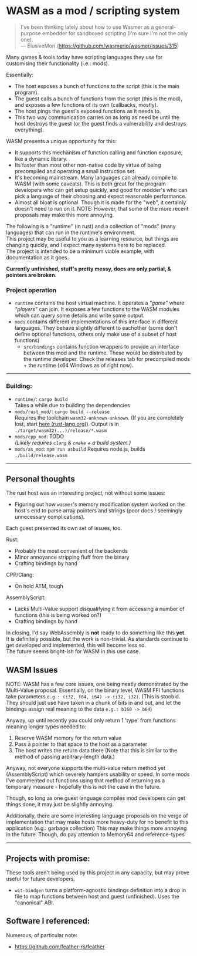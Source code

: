 # WASM as a mod / scripting system

> I've been thinking lately about how to use Wasmer as a general-purpose embedder for sandboxed scripting (I'm sure I'm not the only one).  
> &mdash; ElusiveMori (https://github.com/wasmerio/wasmer/issues/315)

Many games & tools today have scripting languages they use for customising their functionality (i.e.: mods).

Essentially:
- The host exposes a bunch of functions to the script (this is the main program).
- The guest calls a bunch of functions from the script (this is the mod), and exposes a few functions of its own (callbacks, mostly).
- The host pings the guest's exposed functions as it needs to.
- This two way communication carries on as long as need be until the host destroys the guest (or the guest finds a vulnerability and destroys everything).

WASM presents a unique opportunity for this:
- It supports this mechanism of function calling and function exposure, like a dynamic library.
- Its faster than most other non-native code by virtue of being precompiled and operating a small instruction set.
- It's becoming mainstream. Many languages can already compile to WASM (with some caveats). This is both great for the program developers who can get setup quickly, and good for modder's who can pick a language of their choosing and expect reasonable performance.
- Almost all bloat is optional. Though it is made for the "web", it certainly doesn't need to run on it. NOTE: However, that some of the more recent proposals may make this more annoying.

The following is a "runtime" (in rust) and a collection of "mods" (many languages) that can run in the runtime's environment.  
This project may be useful to you as a learning resource, but things are changing quickly, and I expect many systems here to be replaced.  
The project is intended to be a minimum viable example, with documentation as it goes.

**Currently unfinished, stuff's pretty messy, docs are only partial, & pointers are broken**.


### Project operation
- `runtime` contains the host virtual machine. It operates a *"game"* where *"players"* can join. It exposes a few functions to the WASM modules which can query some details and write some output.
- `mods` contains different implementations of this interface in different languages. They behave slightly different to eachother (some don't define optional functions, others only make use of a subset of host functions)
    - `src/bindings` contains function wrappers to provide an interface between this mod and the runtime. These would be distributed by the runtime developer.
Check the releases tab for precompiled mods + the runtime (x64 Windows as of right now).

-------
### Building:
- `runtime/`: `cargo build`  
    Takes a while due to building the dependencies
- `mods/rust_mod/`: `cargo build --release`  
    Requires the toolchain `wasm32-unknown-unknown`.
    (If you are completely lost, start [here (rust-lang.org)](https://www.rust-lang.org/learn/get-started)).
    Output is in `./target/wasm32(...)/release/*.wasm`
- `mods/cpp_mod`: TODO  
    *(Likely requires `clang` & `cmake` + a build system.)*
- `mods/as_mod`: `npm run asbuild`
    Requires node.js, builds `./build/release.wasm`

-------
## Personal thoughts
The rust host was an interesting project, not without some issues:
- Figuring out how `wasmer`'s memory modification system worked on the host's end to parse array pointers and strings (poor docs / seemingly unnecessary complications).

Each guest presented its own set of issues, too.

Rust:
- Probably the most convenient of the backends
- Minor annoyance stripping fluff from the binary
- Crafting bindings by hand

CPP/Clang:
- On hold ATM, tough

AssemblyScript:
- Lacks Multi-Value support disqualifying it from accessing a number of functions (this is being worked on?)
- Crafting bindings by hand

In closing, I'd say WebAssembly is **not** ready to do something like this **yet**.  
It is definitely possible, but the work is non-trivial.
As standards continue to get developed and implemented, this will become less so.  
The future seems bright-ish for WASM in this use case.

## WASM Issues
NOTE: WASM has a few core issues, one being neatly demonstrated by the Multi-Value proposal.
Essentially, on the binary level, WASM FFI functions take parameters `e.g.: (i32, f64, i64) -> (i32, i32)`.
(This is stoobid. They should just use have taken in a chunk of bits in and out, and let the bindings assign real meaning to the data `e.g.: b160 -> b64`)

Anyway, up until recently you could only return 1 'type' from functions meaning longer types needed to:
1. Reserve WASM memory for the return value
2. Pass a pointer to that space to the host as a parameter
3. The host writes the return data there
(Note that this is similar to the method of passing arbitrary-length data.)

Anyway, not everyone supports the multi-value return method yet (AssemblyScript) which severely hampers usability or speed.
In some mods I've commented out functions using that method of returning as a temporary measure - hopefully this is not the case in the future.

Though, so long as one guest language compiles mod developers can get things done, it may just be slightly annoying.

Additionally, there are some interesting language proposals on the verge of implementation that may make hosts more heavy-duty for no benefit to this application (e.g.: garbage collection)
This may make things more annoying in the future.
Though, do pay attention to Memory64 and reference-types

----
## Projects with promise:
These tools aren't being used by this project in any capacity, but may prove useful for future developers.
- `wit-bindgen` turns a platform-agnostic bindings definition into a drop in file to map functions between host and guest (unfinished). Uses the "canonical" ABI.

## Software I referenced:
Numerous, of particular note:
- https://github.com/feather-rs/feather